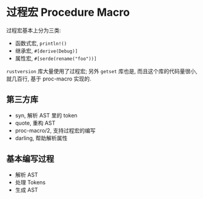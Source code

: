 # 过程宏 Procedure Macro

过程宏基本上分为三类:

- 函数式宏, `println!()`
- 继承宏, `#[derive(Debug)]`
- 属性宏, `#[serde(rename("foo"))]`

`rustversion` 库大量使用了过程宏; 另外 `getset` 库也是, 而且这个库的代码量很小, 就几百行, 基于 proc-macro 实现的.

## 第三方库

- syn, 解析 AST 里的 token
- quote, 重构 AST
- proc-macro/2, 支持过程宏的编写
- darling, 帮助解析属性

## 基本编写过程

- 解析 AST
- 处理 Tokens
- 生成 AST
